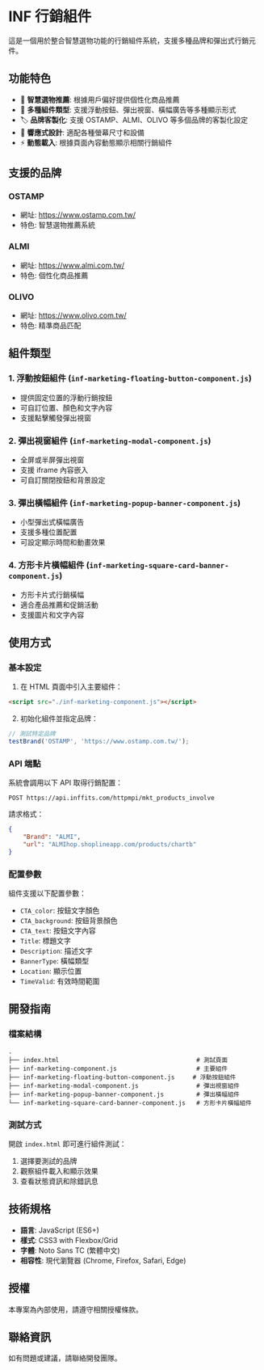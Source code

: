 # INF 行銷組件

這是一個用於整合智慧選物功能的行銷組件系統，支援多種品牌和彈出式行銷元件。

## 功能特色

- 🎯 **智慧選物推薦**: 根據用戶偏好提供個性化商品推薦
- 🎨 **多種組件類型**: 支援浮動按鈕、彈出視窗、橫幅廣告等多種顯示形式
- 🏷️ **品牌客製化**: 支援 OSTAMP、ALMI、OLIVO 等多個品牌的客製化設定
- 📱 **響應式設計**: 適配各種螢幕尺寸和設備
- ⚡ **動態載入**: 根據頁面內容動態顯示相關行銷組件

## 支援的品牌

### OSTAMP
- 網址: https://www.ostamp.com.tw/
- 特色: 智慧選物推薦系統

### ALMI  
- 網址: https://www.almi.com.tw/
- 特色: 個性化商品推薦

### OLIVO
- 網址: https://www.olivo.com.tw/
- 特色: 精準商品匹配

## 組件類型

### 1. 浮動按鈕組件 (`inf-marketing-floating-button-component.js`)
- 提供固定位置的浮動行銷按鈕
- 可自訂位置、顏色和文字內容
- 支援點擊觸發彈出視窗

### 2. 彈出視窗組件 (`inf-marketing-modal-component.js`)
- 全屏或半屏彈出視窗
- 支援 iframe 內容嵌入
- 可自訂關閉按鈕和背景設定

### 3. 彈出橫幅組件 (`inf-marketing-popup-banner-component.js`)
- 小型彈出式橫幅廣告
- 支援多種位置配置
- 可設定顯示時間和動畫效果

### 4. 方形卡片橫幅組件 (`inf-marketing-square-card-banner-component.js`)
- 方形卡片式行銷橫幅
- 適合產品推薦和促銷活動
- 支援圖片和文字內容

## 使用方式

### 基本設定

1. 在 HTML 頁面中引入主要組件：
```html
<script src="./inf-marketing-component.js"></script>
```

2. 初始化組件並指定品牌：
```javascript
// 測試特定品牌
testBrand('OSTAMP', 'https://www.ostamp.com.tw/');
```

### API 端點

系統會調用以下 API 取得行銷配置：

```
POST https://api.inffits.com/httpmpi/mkt_products_involve
```

請求格式：
```json
{
    "Brand": "ALMI",
    "url": "ALMIhop.shoplineapp.com/products/chartb"
}
```

### 配置參數

組件支援以下配置參數：

- `CTA_color`: 按鈕文字顏色
- `CTA_background`: 按鈕背景顏色  
- `CTA_text`: 按鈕文字內容
- `Title`: 標題文字
- `Description`: 描述文字
- `BannerType`: 橫幅類型
- `Location`: 顯示位置
- `TimeValid`: 有效時間範圍

## 開發指南

### 檔案結構

```
.
├── index.html                                      # 測試頁面
├── inf-marketing-component.js                      # 主要組件
├── inf-marketing-floating-button-component.js     # 浮動按鈕組件
├── inf-marketing-modal-component.js                # 彈出視窗組件
├── inf-marketing-popup-banner-component.js         # 彈出橫幅組件
└── inf-marketing-square-card-banner-component.js   # 方形卡片橫幅組件
```

### 測試方式

開啟 `index.html` 即可進行組件測試：

1. 選擇要測試的品牌
2. 觀察組件載入和顯示效果
3. 查看狀態資訊和除錯訊息

## 技術規格

- **語言**: JavaScript (ES6+)
- **樣式**: CSS3 with Flexbox/Grid
- **字體**: Noto Sans TC (繁體中文)
- **相容性**: 現代瀏覽器 (Chrome, Firefox, Safari, Edge)

## 授權

本專案為內部使用，請遵守相關授權條款。

## 聯絡資訊

如有問題或建議，請聯絡開發團隊。